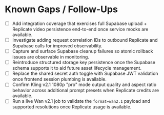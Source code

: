 # Known Gaps / Follow-Ups

- [ ] Add integration coverage that exercises full Supabase upload + Replicate video persistence end-to-end once service mocks are available.
- [ ] Investigate adding request correlation IDs to outbound Replicate and Supabase calls for improved observability.
- [ ] Capture and surface Supabase cleanup failures so atomic rollback issues are observable in monitoring.
- [ ] Reintroduce structured storage key persistence once the Supabase schema supports it to aid future asset lifecycle management.
- [ ] Replace the shared secret auth toggle with Supabase JWT validation once frontend session plumbing is available.
- [ ] Confirm Kling v2.1 1080p "pro" mode output quality and aspect ratio behavior across additional prompt presets when Replicate credits are available.
- [ ] Run a live Wan v2.1 job to validate the `format=wan2.1` payload and supported resolutions once Replicate usage is available.
